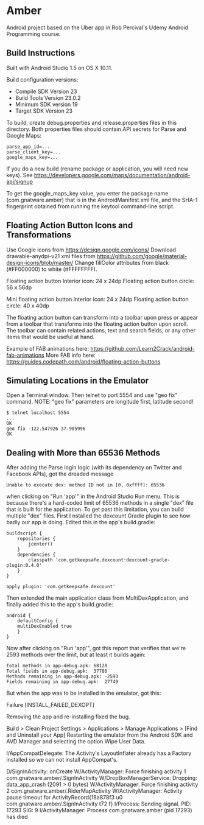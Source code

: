 Amber
=====
Android project based on the Uber app in Rob Percival's Udemy Android Programming course.

Build Instructions
------------------
Built with Android Studio 1.5 on OS X 10.11.

Build configuration versions:

 * Compile SDK Version 23
 * Build Tools Version 23.0.2
 * Minimum SDK version 19
 * Target SDK Version 23

To build, create debug.properties and release.properties files in this directory.
Both properties files should contain API secrets for Parse and Google Maps:

    parse_app_id=...
    parse_client_key=...
    google_maps_key=...

If you do a new build (rename package or application, you will need new keys).  See
https://developers.google.com/maps/documentation/android-api/signup

To get the google_maps_key value, you enter the package name (com.gnatware.amber) that
is in the AndroidManifest.xml file, and the SHA-1 fingerprint obtained from running the
keytool command-line script.


Floating Action Button Icons and Transformations
------------------------------------------------
Use Google icons from https://design.google.com/icons/
Download drawable-anydpi-v21 xml files from https://github.com/google/material-design-icons/blob/master/
Change fillColor attributes from black (#FF000000) to white (#FFFFFFFF).

Floating action button
Interior icon: 24 x 24dp
Floating action button circle: 56 x 56dp

Mini floating action button
Interior icon: 24 x 24dp
Floating action button circle: 40 x 40dp

The floating action button can transform into a toolbar upon press or appear from a toolbar
that transforms into the floating action button upon scroll.  The toolbar can contain related
actions, text and search fields, or any other items that would be useful at hand.

Example of FAB animations here: https://github.com/Learn2Crack/android-fab-animations
More FAB info here: https://guides.codepath.com/android/floating-action-buttons


Simulating Locations in the Emulator
------------------------------------
Open a Terminal window. Then telnet to port 5554 and use "geo fix" command.
NOTE: "geo fix" parameters are longitude first, latitude second!

    $ telnet localhost 5554
    ...
    OK
    geo fix -122.547926 37.905996
    OK
    
    
Dealing with More than 65536 Methods
------------------------------------

After adding the Parse login logic (with its dependency on Twitter and Facebook APIs),
got the dreaded message

    Unable to execute dex: method ID not in [0, 0xffff]: 65536

when clicking on "Run 'app'" in the Android Studio Run menu.  This is because there's a
hard-coded limit of 65536 methods in a single "dex" file that is built for the application. To
get past this limitation, you can build multiple "dex" files.  First I nstalled the dexcount 
Gradle plugin to see how badly our app is doing. Edited this in the app's build.gradle:

    buildscript {
        repositories {
            jcenter()
        }
        dependencies {
            classpath 'com.getkeepsafe.dexcount:dexcount-gradle-plugin:0.4.0'
        }
    }
    
    apply plugin: 'com.getkeepsafe.dexcount'
    
Then extended the main application class from MultiDexApplication, and finally added this to
the app's build.gradle:

    android {
        defaultConfig {
        multiDexEnabled true
        }
    }

Now after clicking on "Run 'app'", got this report that verifies that we're 2593 methods
over the limit, but at least it builds again:

    Total methods in app-debug.apk: 68128
    Total fields in app-debug.apk:  37786
    Methods remaining in app-debug.apk: -2593
    Fields remaining in app-debug.apk:  27749

But when the app was to be installed in the emulator, got this:

Failure [INSTALL_FAILED_DEXOPT]

Removing the app and re-installing fixed the bug.

Build > Clean Project
Settings > Applications > Manage Applications > [Find and Uninstall your App]
Restarting the emulator from the Android SDK and AVD Manager and selecting the 
option Wipe User Data.

I/AppCompatDelegate: The Activity's LayoutInflater already has a Factory installed so we can not install AppCompat's.

D/SignInActivity: onCreate
W/ActivityManager:   Force finishing activity 1 com.gnatware.amber/.SignInActivity
W/DropBoxManagerService: Dropping: data_app_crash (2091 > 0 bytes)
W/ActivityManager:   Force finishing activity 2 com.gnatware.amber/.RiderMapActivity
W/ActivityManager: Activity pause timeout for ActivityRecord{18a878f3 u0 com.gnatware.amber/.SignInActivity t72 f}
I/Process: Sending signal. PID: 17293 SIG: 9
I/ActivityManager: Process com.gnatware.amber (pid 17293) has died